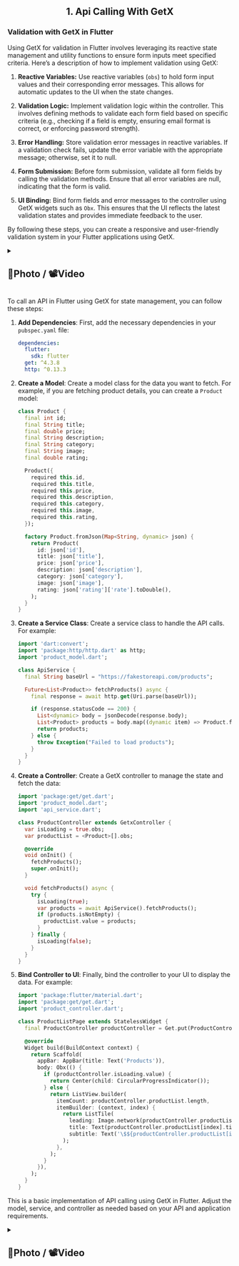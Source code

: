 <h2 align = "center"> 1. Api Calling With GetX </h2>


### Validation with GetX in Flutter

Using GetX for validation in Flutter involves leveraging its reactive state management and utility functions to ensure form inputs meet specified criteria. Here’s a description of how to implement validation using GetX:

1. **Reactive Variables:** Use reactive variables (`obs`) to hold form input values and their corresponding error messages. This allows for automatic updates to the UI when the state changes.

2. **Validation Logic:** Implement validation logic within the controller. This involves defining methods to validate each form field based on specific criteria (e.g., checking if a field is empty, ensuring email format is correct, or enforcing password strength).

3. **Error Handling:** Store validation error messages in reactive variables. If a validation check fails, update the error variable with the appropriate message; otherwise, set it to null.

4. **Form Submission:** Before form submission, validate all form fields by calling the validation methods. Ensure that all error variables are null, indicating that the form is valid.

5. **UI Binding:** Bind form fields and error messages to the controller using GetX widgets such as `Obx`. This ensures that the UI reflects the latest validation states and provides immediate feedback to the user.

By following these steps, you can create a responsive and user-friendly validation system in your Flutter applications using GetX.


<details> 
  <summary><h2>📸Photo / 📽Video</h2></summary>
  <p>
    <table align="center">
      <tr>
        <td><img src="https://github.com/user-attachments/assets/1ea2a7dc-8bd4-47d8-96df-46c8180a7b38" alt="Image 2" width="300" height="auto"></td>
        </td>
      </tr>
    </table>   
  </p>
</details>


To call an API in Flutter using GetX for state management, you can follow these steps:

1. **Add Dependencies**:
   First, add the necessary dependencies in your `pubspec.yaml` file:
   ```yaml
   dependencies:
     flutter:
       sdk: flutter
     get: ^4.3.8
     http: ^0.13.3
   ```

2. **Create a Model**:
   Create a model class for the data you want to fetch. For example, if you are fetching product details, you can create a `Product` model:
   ```dart
   class Product {
     final int id;
     final String title;
     final double price;
     final String description;
     final String category;
     final String image;
     final double rating;

     Product({
       required this.id,
       required this.title,
       required this.price,
       required this.description,
       required this.category,
       required this.image,
       required this.rating,
     });

     factory Product.fromJson(Map<String, dynamic> json) {
       return Product(
         id: json['id'],
         title: json['title'],
         price: json['price'],
         description: json['description'],
         category: json['category'],
         image: json['image'],
         rating: json['rating']['rate'].toDouble(),
       );
     }
   }
   ```

3. **Create a Service Class**:
   Create a service class to handle the API calls. For example:
   ```dart
   import 'dart:convert';
   import 'package:http/http.dart' as http;
   import 'product_model.dart';

   class ApiService {
     final String baseUrl = "https://fakestoreapi.com/products";

     Future<List<Product>> fetchProducts() async {
       final response = await http.get(Uri.parse(baseUrl));

       if (response.statusCode == 200) {
         List<dynamic> body = jsonDecode(response.body);
         List<Product> products = body.map((dynamic item) => Product.fromJson(item)).toList();
         return products;
       } else {
         throw Exception("Failed to load products");
       }
     }
   }
   ```

4. **Create a Controller**:
   Create a GetX controller to manage the state and fetch the data:
   ```dart
   import 'package:get/get.dart';
   import 'product_model.dart';
   import 'api_service.dart';

   class ProductController extends GetxController {
     var isLoading = true.obs;
     var productList = <Product>[].obs;

     @override
     void onInit() {
       fetchProducts();
       super.onInit();
     }

     void fetchProducts() async {
       try {
         isLoading(true);
         var products = await ApiService().fetchProducts();
         if (products.isNotEmpty) {
           productList.value = products;
         }
       } finally {
         isLoading(false);
       }
     }
   }
   ```

5. **Bind Controller to UI**:
   Finally, bind the controller to your UI to display the data. For example:
   ```dart
   import 'package:flutter/material.dart';
   import 'package:get/get.dart';
   import 'product_controller.dart';

   class ProductListPage extends StatelessWidget {
     final ProductController productController = Get.put(ProductController());

     @override
     Widget build(BuildContext context) {
       return Scaffold(
         appBar: AppBar(title: Text('Products')),
         body: Obx(() {
           if (productController.isLoading.value) {
             return Center(child: CircularProgressIndicator());
           } else {
             return ListView.builder(
               itemCount: productController.productList.length,
               itemBuilder: (context, index) {
                 return ListTile(
                   leading: Image.network(productController.productList[index].image),
                   title: Text(productController.productList[index].title),
                   subtitle: Text('\$${productController.productList[index].price.toString()}'),
                 );
               },
             );
           }
         }),
       );
     }
   }
   ```

This is a basic implementation of API calling using GetX in Flutter. Adjust the model, service, and controller as needed based on your API and application requirements.

<details> 
  <summary><h2>📸Photo / 📽Video</h2></summary>
  <p>
    <table align="center">
      <tr>
        <td><img src="https://github.com/user-attachments/assets/3c894e74-a986-4c8e-8631-03a6055ff0c4" alt="Image 2" width="300" height="auto"></td>
        <td><img src="https://github.com/user-attachments/assets/7b372ded-ee0c-4092-95de-5864c540219f" alt="Image 2" width="300" height="auto"></td>
        <td><video src="https://github.com/user-attachments/assets/b53a8683-1c85-4cce-9a01-cb65acd22a90" width="420" height="315"></video>
        </td>
      </tr>
    </table>   
  </p>
</details>



